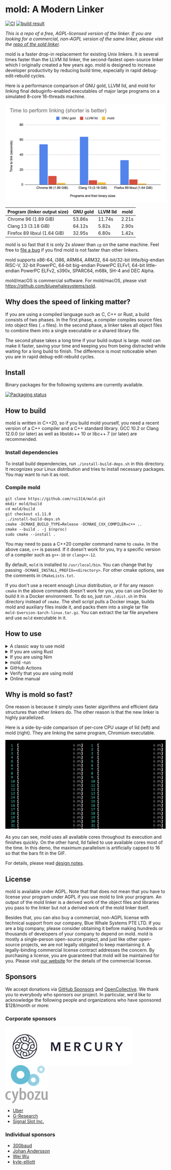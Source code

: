 # mold: A Modern Linker

[![CI](https://github.com/rui314/mold/actions/workflows/ci.yml/badge.svg)](https://github.com/rui314/mold/actions/workflows/ci.yml)
[![build result](https://build.opensuse.org/projects/home:marxin:mold/packages/mold/badge.svg?type=default)](https://build.opensuse.org/package/show/home:marxin:mold/mold)

<i>This is a repo of a free, AGPL-licensed version of the linker. If you are
looking for a commercial, non-AGPL version of the same linker, please visit
the [repo of the sold linker](https://github.com/bluewhalesystems/sold).</i>

mold is a faster drop-in replacement for existing Unix linkers. It is several
times faster than the LLVM lld linker, the second-fastest open-source linker
which I originally created a few years ago. mold is designed to increase
developer productivity by reducing build time, especially in rapid
debug-edit-rebuild cycles.

Here is a performance comparison of GNU gold, LLVM lld, and mold for linking
final debuginfo-enabled executables of major large programs on a simulated
8-core 16-threads machine.

![Link speed comparison](docs/comparison.png)

| Program (linker output size)  | GNU gold | LLVM lld | mold
|-------------------------------|----------|----------|--------
| Chrome 96 (1.89 GiB)          | 53.86s   | 11.74s   | 2.21s
| Clang 13 (3.18 GiB)           | 64.12s   | 5.82s    | 2.90s
| Firefox 89 libxul (1.64 GiB)  | 32.95s   | 6.80s    | 1.42s

mold is so fast that it is only 2x _slower_ than `cp` on the same machine.
Feel free to [file a bug](https://github.com/rui314/mold/issues) if you find
mold is not faster than other linkers.

mold supports x86-64, i386, ARM64, ARM32, 64-bit/32-bit little/big-endian
RISC-V, 32-bit PowerPC, 64-bit big-endian PowerPC ELFv1, 64-bit little-endian
PowerPC ELFv2, s390x, SPARC64, m68k, SH-4 and DEC Alpha.

mold/macOS is commercial software. For mold/macOS, please visit
https://github.com/bluewhalesystems/sold.

## Why does the speed of linking matter?

If you are using a compiled language such as C, C++ or Rust, a build consists
of two phases. In the first phase, a compiler compiles source files into
object files (`.o` files). In the second phase, a linker takes all object
files to combine them into a single executable or a shared library file.

The second phase takes a long time if your build output is large. mold can
make it faster, saving your time and keeping you from being distracted while
waiting for a long build to finish. The difference is most noticeable when you
are in rapid debug-edit-rebuild cycles.

## Install

Binary packages for the following systems are currently available.

[![Packaging status](https://repology.org/badge/vertical-allrepos/mold.svg)](https://repology.org/project/mold/versions)

## How to build

mold is written in C++20, so if you build mold yourself, you need a recent
version of a C++ compiler and a C++ standard library. GCC 10.2 or Clang 12.0.0
(or later) as well as libstdc++ 10 or libc++ 7 (or later) are recommended.

### Install dependencies

To install build dependencies, run `./install-build-deps.sh` in this
directory. It recognizes your Linux distribution and tries to install
necessary packages. You may want to run it as root.

### Compile mold

```shell
git clone https://github.com/rui314/mold.git
mkdir mold/build
cd mold/build
git checkout v1.11.0
../install-build-deps.sh
cmake -DCMAKE_BUILD_TYPE=Release -DCMAKE_CXX_COMPILER=c++ ..
cmake --build . -j $(nproc)
sudo cmake --install .
```

You may need to pass a C++20 compiler command name to `cmake`. In the above
case, `c++` is passed. If it doesn't work for you, try a specific version of a
compiler such as `g++-10` or `clang++-12`.

By default, `mold` is installed to `/usr/local/bin`. You can change that by
passing `-DCMAKE_INSTALL_PREFIX=<directory>`. For other cmake options, see the
comments in `CMakeLists.txt`.

If you don't use a recent enough Linux distribution, or if for any reason
`cmake` in the above commands doesn't work for you, you can use Docker to
build it in a Docker environment. To do so, just run `./dist.sh` in this
directory instead of `cmake`. The shell script pulls a Docker image, builds
mold and auxiliary files inside it, and packs them into a single tar file
`mold-$version-$arch-linux.tar.gz`. You can extract the tar file anywhere and
use `mold` executable in it.

## How to use

<details><summary>A classic way to use mold</summary>

On Unix, the linker command (which is usually `/usr/bin/ld`) is invoked
indirectly by the compiler driver (which is usually `cc`, `gcc` or `clang`),
which is typically in turn indirectly invoked by `make` or some other build
system command.

If you can specify an additional command line option to your compiler driver
by modifying build system's config files, add one of the following flags to
use `mold` instead of `/usr/bin/ld`:

- Clang: pass `-fuse-ld=mold`

- GCC 12.1.0 or later: pass `-fuse-ld=mold`

- GCC before 12.1.0: `-fuse-ld` does not accept `mold` as a valid argument, so
  you need to use `-B` option instead. `-B` is an option to tell GCC where to
  look for external commands such as `ld`.

  If you have installed mold with `make install`, there should be a directory
  named `/usr/libexec/mold` (or `/usr/local/libexec/mold`, depending on your
  `$PREFIX`), and `ld` command should be there. The `ld` is actually a symlink
  to `mold`. So, all you need is to pass `-B/usr/libexec/mold` (or
  `-B/usr/local/libexec/mold`) to GCC.

If you haven't installed `ld.mold` to any `$PATH`, you can still pass
`-fuse-ld=/absolute/path/to/mold` to clang to use mold. GCC does not take an
absolute path as an argument for `-fuse-ld` though.

</details>

<details><summary>If you are using Rust</summary>

Create `.cargo/config.toml` in your project directory with the following:

```toml
[target.x86_64-unknown-linux-gnu]
linker = "clang"
rustflags = ["-C", "link-arg=-fuse-ld=/path/to/mold"]
```

where `/path/to/mold` is an absolute path to `mold` exectuable. In the above
example, we use `clang` as a linker driver as it can always take the
`-fuse-ld` option. If your GCC is recent enough to recognize the option, you
may be able to remove the `linker = "clang"` line.

```toml
[target.x86_64-unknown-linux-gnu]
rustflags = ["-C", "link-arg=-fuse-ld=/path/to/mold"]
```

If you want to use mold for all projects, put the above snippet to
`~/.cargo/config.toml`.

</details>

<details><summary>If you are using Nim</summary>

Create `config.nims` in your project directory with the following:

```nim
when findExe("mold").len > 0 and defined(linux):
  switch("passL", "-fuse-ld=mold")
```

where `mold` must be included in the PATH environment variable. In this
example The above example uses `gcc` as the linker driver. Use the `fuse-ld`
option. If your GCC is recent enough to recognize this option.

If you want to use mold for all projects, put the above snippet to
`~/.config/config.nims`.

</details>

<details><summary>mold -run</summary>

It is sometimes very hard to pass an appropriate command line option to `cc`
to specify an alternative linker. To deal with the situation, mold has a
feature to intercept all invocations of `ld`, `ld.lld` or `ld.gold` and
redirect it to itself. To use the feature, run `make` (or another build
command) as a subcommand of mold as follows:

```shell
mold -run make <make-options-if-any>
```

Internally, mold invokes a given command with `LD_PRELOAD` environment
variable set to its companion shared object file. The shared object file
intercepts all function calls to `exec(3)`-family functions to replace
`argv[0]` with `mold` if it is `ld`, `ld.gold` or `ld.lld`.

</details>

<details><summary>GitHub Actions</summary>

You can use our <a href=https://github.com/rui314/setup-mold>setup-mold</a>
GitHub Action to speed up GitHub-hosted continuous build. GitHub Actions runs
on a two-core machine, but mold is still significantly faster than the default
GNU linker there especially when a program being linked is large.

</details>

<details><summary>Verify that you are using mold</summary>

mold leaves its identification string in `.comment` section in an output file.
You can print it out to verify that you are actually using mold.

```shell
$ readelf -p .comment <executable-file>

String dump of section '.comment':
  [     0]  GCC: (Ubuntu 10.2.0-5ubuntu1~20.04) 10.2.0
  [    2b]  mold 9a1679b47d9b22012ec7dfbda97c8983956716f7
```

If `mold` is in `.comment`, the file is created by mold.

</details>

<details><summary>Online manual</summary>

Since mold is a drop-in replacement, you should be able to use it without
reading its manual. But just in case you need it, [mold's man
page](docs/mold.md) is also available. You can read the same manual by `man
mold`.

</details>

## Why is mold so fast?

One reason is because it simply uses faster algorithms and efficient data
structures than other linkers do. The other reason is that the new linker is
highly parallelized.

Here is a side-by-side comparison of per-core CPU usage of lld (left) and mold
(right). They are linking the same program, Chromium executable.

![CPU usage comparison in htop animation](docs/htop.gif)

As you can see, mold uses all available cores throughout its execution and
finishes quickly. On the other hand, lld failed to use available cores most of
the time. In this demo, the maximum parallelism is artificially capped to 16
so that the bars fit in the GIF.

For details, please read [design notes](docs/design.md).

## License

mold is available under AGPL. Note that that does not mean that you have to
license your program under AGPL if you use mold to link your program. An
output of the mold linker is a derived work of the object files and libraries
you pass to the linker but not a derived work of the mold linker itself.

Besides that, you can also buy a commercial, non-AGPL license with technical
support from our company, Blue Whale Systems PTE LTD. If you are a big
company, please consider obtaining it before making hundreds or thousands of
developers of your company to depend on mold. mold is mostly a single-person
open-source project, and just like other open-source projects, we are not
legally obligated to keep maintaining it. A legally-binding commercial license
contract addresses the concern. By purchasing a license, you are guaranteed
that mold will be maintained for you. Please visit [our
website](https://bluewhale.systems) for the details of the commercial license.

## Sponsors

We accept donations via [GitHub Sponsors](https://github.com/sponsors/rui314)
and [OpenCollective](https://opencollective.com/mold-linker). We thank you to
everybody who sponsors our project. In particular, we'd like to acknowledge
the following people and organizations who have sponsored $128/month or more:

### Corporate sponsors

<a href="https://mercury.com/"><img src="docs/mercury-logo.png" align=center height=120 width=400 alt=Mercury></a>
<a href="https://cybozu-global.com/"><img src="docs/cyboze-logo.png" align=center height=120 width=133 alt=Cybozu></a>

- [Uber](https://uber.com)
- [G-Research](https://www.gresearch.co.uk)
- [Signal Slot Inc.](https://github.com/signal-slot)

### Individual sponsors

- [300baud](https://github.com/300baud)
- [Johan Andersson](https://github.com/repi)
- [Wei Wu](https://github.com/lazyparser)
- [kyle-elliott](https://github.com/kyle-elliott)
